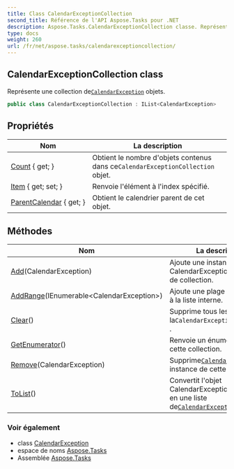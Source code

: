 ```yaml
---
title: Class CalendarExceptionCollection
second_title: Référence de l'API Aspose.Tasks pour .NET
description: Aspose.Tasks.CalendarExceptionCollection classe. Représente une collection deCalendarException objets.
type: docs
weight: 260
url: /fr/net/aspose.tasks/calendarexceptioncollection/
---
```

## CalendarExceptionCollection class

Représente une collection de[`CalendarException`](../calendarexception/) objets.

```csharp
public class CalendarExceptionCollection : IList<CalendarException>
```

## Propriétés

| Nom | La description |
| --- | --- |
| [Count](../../aspose.tasks/calendarexceptioncollection/count/) { get; } | Obtient le nombre d'objets contenus dans ce`CalendarExceptionCollection` objet. |
| [Item](../../aspose.tasks/calendarexceptioncollection/item/) { get; set; } | Renvoie l'élément à l'index spécifié. |
| [ParentCalendar](../../aspose.tasks/calendarexceptioncollection/parentcalendar/) { get; } | Obtient le calendrier parent de cet objet. |

## Méthodes

| Nom | La description |
| --- | --- |
| [Add](../../aspose.tasks/calendarexceptioncollection/add/)(CalendarException) | Ajoute une instance CalendarException à cet objet de collection. |
| [AddRange](../../aspose.tasks/calendarexceptioncollection/addrange/)(IEnumerable&lt;CalendarException&gt;) | Ajoute une plage d'exceptions à la liste interne. |
| [Clear](../../aspose.tasks/calendarexceptioncollection/clear/)() | Supprime tous les éléments de la`CalendarExceptionCollection` . |
| [GetEnumerator](../../aspose.tasks/calendarexceptioncollection/getenumerator/)() | Renvoie un énumérateur pour cette collection. |
| [Remove](../../aspose.tasks/calendarexceptioncollection/remove/)(CalendarException) | Supprime[`CalendarException`](../calendarexception/) instance de cette collection. |
| [ToList](../../aspose.tasks/calendarexceptioncollection/tolist/)() | Convertit l'objet CalendarExceptionCollection en une liste de[`CalendarException`](../calendarexception/) objets. |

### Voir également

* class [CalendarException](../calendarexception/)
* espace de noms [Aspose.Tasks](../../aspose.tasks/)
* Assemblée [Aspose.Tasks](../../)


